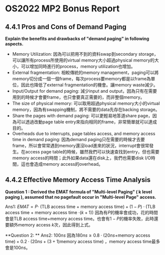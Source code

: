 # OS2022 MP2 Bonus Report

## 4.4.1 Pros and Cons of Demand Paging

**Explain the benefits and drawbacks of "demand paging" in following aspects.**

- Memory Utilization: 因為可以把用不到的資料swap到secondary storage，可以讓所有process所使用的virtual memory大小超過physical memory的大小，可以增加同時進行的process，memory utilization也增加。
- External fragmentation: 相較傳統的memory management，paging可以將memory切分成一個一個frame，每次process要memory都是以frame為單位，因此也降低了external fragmentation的機會。讓memory waste減少。
- Input/Output for demand paging: 減少input and output，因為只有在需要用到的時候才會要frame，也只會要真正需要的，而非整個memory。
- The size of physical memory: 可以取用超過physical memory大小的virtual memory，因為有swapping機制，將不需要的data先存在backing storage。
- Share the pages with demand paging: 可以更輕易地答道share page，因為可以透過改動page table entry來指向相同的frame，非常簡單就可以達成目的。
- Overheads due to interrupts, page tables access, and memory access time in demand paging: 因為demand paging只在需要的時候才去要frame，所以會常常遇到memory還沒load進來的狀況，interrupt會很常發生。在access page table的時候，雖然我們可以快速查找到entry，但也需要memory access的時間；此外如果data還在disk上，我們也需要disk I/O時間，這也會造成memory access的overhead。

## 4.4.2 Effective Memory Access Time Analysis

**Question 1 : Derived the EMAT formula of "Multi-level Paging" ( k level paging ), assumed that no pagefault occur in "Multi-level Page" access.**

Ans1: $EMAT=P \cdot$ $($TLB access time + memory access time$)+(1-P)\cdot($TLB access time $+$ memory access time $\cdot (k+1)$$)$
因為有$P$的機率會成功，花的時間會是TLB access time$+$memory access time。也會有$1-P$的機率失敗，此時還要額外memory access $k$次，因此得到上式。

**Question 2: **
Ans2: $100ns$
因為$180ns\ge0.8\cdot (20ns+$memory access time$)+0.2\cdot(20ns+(3+1)$memory access time$)$ ，memory access time最多會是$100ns$。